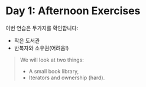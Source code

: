 # Day 1: Afternoon Exercises

이번 연습은 두가지를 확인합니다:
* 작은 도서관
* 반복자와 소유권(어려움!)
> We will look at two things:
> 
> * A small book library,
> * Iterators and ownership (hard).
